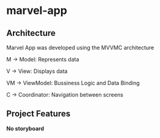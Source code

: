 # marvel-app


## Architecture

Marvel App was developed using the MVVMC architecture

<p>M -> Model: Represents data<p>
<p>V -> View: Displays data<p>
<p>VM -> ViewModel: Bussiness Logic and Data Binding<p>
<p>C -> Coordinator: Navigation between screens<p>


## Project Features

**No storyboard**
